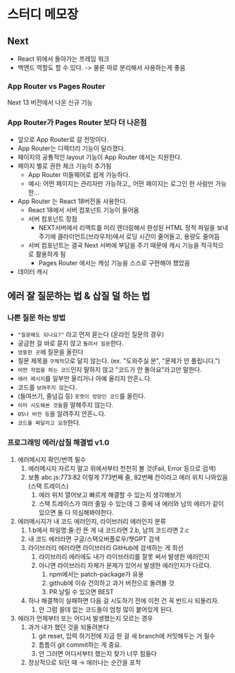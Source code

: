 # 스터디 메모장

## Next

- React 위에서 돌아가는 프레임 워크
- 백엔드 역할도 할 수 있다. -> 물론 따로 분리해서 사용하는게 좋음

### App Router vs Pages Router

Next 13 버전에서 나온 신규 기능

### App Router가 Pages Router 보다 더 나은점

- 앞으로 App Router로 갈 전망이다.
- App Router는 디렉터리 기능이 달라졌다.
- 페이지의 공통적인 layout 기능이 App Router 에서는 지원한다.
- 페이지 별로 권한 체크 기능이 추가됨
  - App Router 미들웨어로 쉽게 가능하다.
  - 예시: 어떤 페이지는 관리자만 가능하고,, 어떤 페이지는 로그인 한 사람만 가능한...
- App Router 는 React 18버전을 사용한다.
  - React 18에서 서버 컴포넌트 기능이 들어옴
  - 서버 컴포넌트 장점
    - NEXT서버에서 리액트를 미리 렌더링해서 완성된 HTML 정적 파일을 보내주기에 클라이언트(브라우저)에서 로딩 시간이 줄어들고, 용량도 줄어듬
  - 서버 컴포넌트는 결국 Next 서버에 부담을 주기 때문에 캐시 기능을 적극적으로 활용하게 됨
    - Pages Router 에서는 캐싱 기능을 스스로 구현해야 했었음
- 데이터 캐시

## 에러 잘 질문하는 법 & 삽질 덜 하는 법

### 나쁜 질문 하는 방법

- `"질문해도 되나요?"` 라고 먼저 묻는다 (온라인 질문의 경우)
- 궁금한 걸 바로 묻지 않고 `돌려서 질문`한다.
- `엉뚱한 곳`에 질문을 올린다
- 질문 제목을 `구체적`으로 달지 않는다. (ex. "도와주실 분", "문제가 안 풀립니다.")
- `어떤 작업을 하는 코드`인지 말하지 않고 "코드가 안 돌아요"라고만 말한다.
- `에러 메시지`를 일부만 올리거나 아예 올리지 안흔ㄴ다.
- 코드를 `보여주지 않`는다.
- (들여쓰기, 줄넘김 등) `포맷이 엉망인 코드`를 올린다.
- `이미 시도해본 것들`을 말해주지 않는다.
- `OS나 버전 등`을 알려주지 안흔ㄴ다.
- `코드를 짜달라고 요청`한다.

### 프로그래밍 에러/삽질 해결법 v1.0

1. 에러메시지 확인/번역 필수
   1. 에러메시지 자르지 말고 위에서부터 천천히 볼 것(Fail, Error 등으로 검색)
   2. 보통 abc.js:773:82 이렇게 773번째 줄, 82번째 칸이라고 에러 위치 나와있음(스택 트레이스)
      1. 에러 위치 열어보고 빠르게 해결할 수 있는지 생각해보기
      2. 스택 트레이스가 여러 줄일 수 있는데 그 중에 내 에러와 남의 에러가 같이 있으면 둘 다 의심해봐야한다.
2. 에러메시지가 내 코드 에러인지, 라이브러리 에러인지 분류
   1. 1.b에서 파일명:줄:칸 뜬 게 내 코드라면 2.b, 남의 코드라면 2.c
   2. 내 코드 에러라면 구글/스택오버플로우/챗GPT 검색
   3. 라이브러리 에러라면 라이브러리 GitHub에 검색하는 게 최선
      1. 라이브러리 에러에도 내가 라이브러리를 잘못 써서 발생한 에러인지
      2. 아니면 라이브러리 자체가 문제가 있어서 발생한 에러인지가 다르다.
         1. npm에서는 patch-package가 유용
         2. github에 이슈 건의하고 과거 버전으로 돌려볼 것
         3. PR 날릴 수 있으면 BEST
   4. 하나 해결책이 실패하면 다음 걸 시도하기 전에 이전 건 꼭 반드시 되돌리자.
      1. 안 그럼 쓸데 없는 코드들이 엄청 많이 붙어있게 된다.
3. 에러가 언제부터 또는 어디서 발생했는지 모르는 경우
   1. 과거 내가 했던 것을 되돌려본다
      1. git reset, 입력 하기전에 지금 한 걸 새 branch에 커밋해두는 거 필수
      2. 틈틈이 git commit하는 게 중요.
      3. 안 그러면 어디서부터 했는지 찾기 너무 힘들다
   2. 정상적으로 되던 때 → 에러나는 순간을 포착
